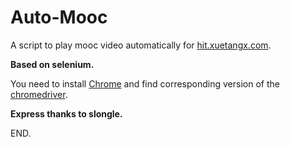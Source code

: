 # Auto-Mooc
A script to play mooc video automatically for [hit.xuetangx.com](http://hit.xuetangx.com/).

**Based on selenium.**

You need to install [Chrome](https://www.google.com/chrome/) and find corresponding version of the [chromedriver](https://sites.google.com/a/chromium.org/chromedriver/downloads).   

**Express thanks to slongle.**

END.
 
